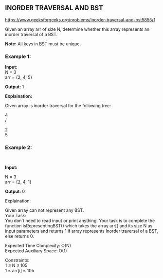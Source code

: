 <h2>INORDER TRAVERSAL AND BST</h2>

https://www.geeksforgeeks.org/problems/inorder-traversal-and-bst5855/1

Given an array arr of size N, determine whether this array represents an inorder traversal of a BST.  <br>

**Note:**
All keys in BST must be unique.


<h3>Example 1:</h3>

**Input:** <br>
N = 3 <br>
arr = {2, 4, 5} <br>

**Output:** 1 <br>

**Explaination:** <br>

Given array is inorder traversal for the following tree:<br>

4 <br>
   /<br>
  
  2 <br>  5 <br>

  
<h3>Example 2:</h3> <br>

**Input:** <br>

N = 3 <br>
arr = {2, 4, 1} <br>


**Output:** 0


Explaination: <br>

Given array can not represent any BST. <br>
Your Task: <br>
You don't need to read input or print anything. Your task is to complete the function isRepresentingBST() which takes the array arr[] and its size N as input parameters and returns 1 if array represents Inorder traversal of a BST, else returns 0. <br>

Expected Time Complexity: O(N) <br>
Expected Auxiliary Space: O(1) <br>

Constraints: <br>
1 ≤ N ≤ 105 <br>
1 ≤ arr[i] ≤ 105
